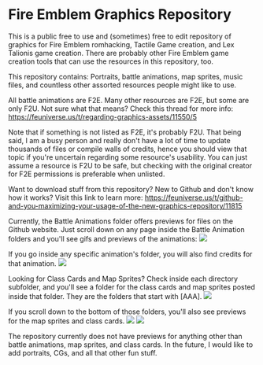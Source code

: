 # Fire Emblem Graphics Repository

This is a public free to use and (sometimes) free to edit repository of graphics for Fire Emblem romhacking, Tactile Game creation, and Lex Talionis game creation. There are probably other Fire Emblem game creation tools that can use the resources in this repository, too.

This repository contains: Portraits, battle animations, map sprites, music files, and countless other assorted resources people might like to use.

All battle animations are F2E. Many other resources are F2E, but some are only F2U. Not sure what that means? Check this thread for more info: 
https://feuniverse.us/t/regarding-graphics-assets/11550/5

Note that if something is not listed as F2E, it's probably F2U. That being said, I am a busy person and really don't have a lot of time to update thousands of files or compile walls of credits, hence you should view that topic if you're uncertain regarding some resource's usability. You can just assume a resource is F2U to be safe, but checking with the original creator for F2E permissions is preferable when unlisted.

Want to download stuff from this repository? New to Github and don't know how it works? Visit this link to learn more:
https://feuniverse.us/t/github-and-you-maximizing-your-usage-of-the-new-graphics-repository/11815

Currently, the Battle Animations folder offers previews for files on the Github website. Just scroll down on any page inside the Battle Animation folders and you'll see gifs and previews of the animations:
<img src="https://i.imgur.com/vVqCSxl.png" />

If you go inside any specific animation's folder, you will also find credits for that animation.
<img src="https://i.imgur.com/zz2REMe.png" />

Looking for Class Cards and Map Sprites? Check inside each directory subfolder, and you'll see a folder for the class cards and map sprites posted inside that folder. They are the folders that start with [AAA].
<img src="https://i.imgur.com/mAVmpB4.png" />

If you scroll down to the bottom of those folders, you'll also see previews for the map sprites and class cards.
<img src="https://i.imgur.com/H82mh6I.png" />
<img src="https://i.imgur.com/BbhQQLk.png" />

The repository currently does not have previews for anything other than battle animations, map sprites, and class cards. In the future, I would like to add portraits, CGs, and all that other fun stuff.